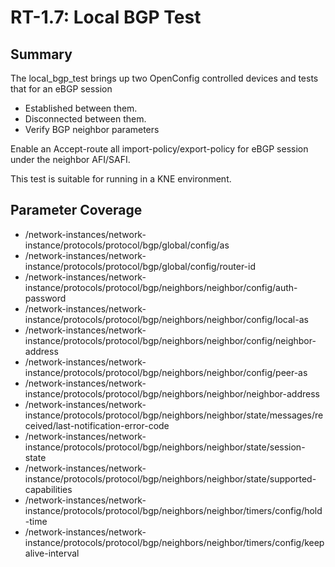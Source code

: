 # RT-1.7: Local BGP Test

## Summary

The local\_bgp\_test brings up two OpenConfig controlled devices and tests that for an eBGP session 

* Established between them.
* Disconnected between them.
* Verify BGP neighbor parameters

Enable an Accept-route all import-policy/export-policy for eBGP session under the neighbor AFI/SAFI.


This test is suitable for running in a KNE environment.

## Parameter Coverage

*   /network-instances/network-instance/protocols/protocol/bgp/global/config/as
*   /network-instances/network-instance/protocols/protocol/bgp/global/config/router-id
*   /network-instances/network-instance/protocols/protocol/bgp/neighbors/neighbor/config/auth-password
*   /network-instances/network-instance/protocols/protocol/bgp/neighbors/neighbor/config/local-as
*   /network-instances/network-instance/protocols/protocol/bgp/neighbors/neighbor/config/neighbor-address
*   /network-instances/network-instance/protocols/protocol/bgp/neighbors/neighbor/config/peer-as
*   /network-instances/network-instance/protocols/protocol/bgp/neighbors/neighbor/neighbor-address
*   /network-instances/network-instance/protocols/protocol/bgp/neighbors/neighbor/state/messages/received/last-notification-error-code
*   /network-instances/network-instance/protocols/protocol/bgp/neighbors/neighbor/state/session-state
*   /network-instances/network-instance/protocols/protocol/bgp/neighbors/neighbor/state/supported-capabilities
*   /network-instances/network-instance/protocols/protocol/bgp/neighbors/neighbor/timers/config/hold-time
*   /network-instances/network-instance/protocols/protocol/bgp/neighbors/neighbor/timers/config/keepalive-interval

